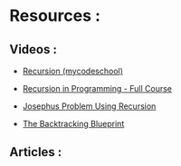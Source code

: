 # Resources :

## Videos :

* [Recursion (mycodeschool)](https://youtube.com/playlist?list=PL2_aWCzGMAwLz3g66WrxFGSXvSsvyfzCO&si=Huox_Tf4k36RzZYz)

* [Recursion in Programming - Full Course](https://www.youtube.com/watch?v=IJDJ0kBx2LM)

* [Josephus Problem Using Recursion](https://www.youtube.com/watch?v=ZhAAEr2C83g)

* [The Backtracking Blueprint](https://www.youtube.com/watch?v=Zq4upTEaQyM)

## Articles :

